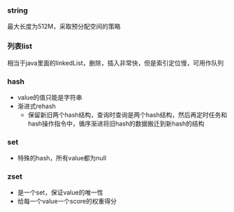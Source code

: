 ### string
最大长度为512M，采取预分配空间的策略

### 列表list
相当于java里面的linkedList，删除，插入非常快，但是索引定位慢，可用作队列

### hash
- value的值只能是字符串
- 渐进式rehash
    - 保留新旧两个hash结构，查询时查询是两个hash结构，然后再定时任务和hash操作指令中，循序渐进将旧hash的数据搬迁到新hash的结构

### set
- 特殊的hash，所有value都为null


### zset
- 是一个set，保证value的唯一性
- 给每一个value一个score的权重得分